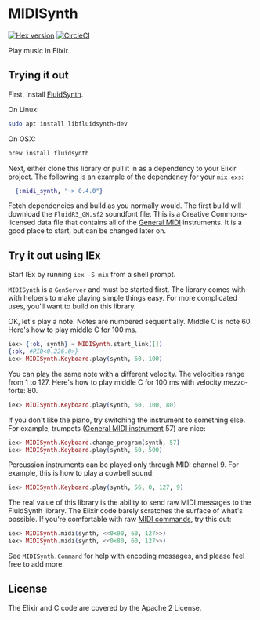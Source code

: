 # MIDISynth

[![Hex version](https://img.shields.io/hexpm/v/midi_synth.svg "Hex version")](https://hex.pm/packages/midi_synth)
[![CircleCI](https://circleci.com/gh/fhunleth/midi_synth.svg?style=svg)](https://circleci.com/gh/fhunleth/midi_synth)

Play music in Elixir.

## Trying it out

First, install [FluidSynth](http://www.fluidsynth.org/).

On Linux:

```sh
sudo apt install libfluidsynth-dev
```

On OSX:

```sh
brew install fluidsynth
```

Next, either clone this library or pull it in as a dependency to your Elixir
project. The following is an example of the dependency for your `mix.exs`:

```elixir
  {:midi_synth, "~> 0.4.0"}
```

Fetch dependencies and build as you normally would. The first build will
download the `FluidR3_GM.sf2` soundfont file. This is a Creative
Commons-licensed data file that contains all of the [General
MIDI](https://en.wikipedia.org/wiki/General_MIDI) instruments. It is a good
place to start, but can be changed later on.

## Try it out using IEx

Start IEx by running `iex -S mix` from a shell prompt.

`MIDISynth` is a `GenServer` and must be started first. The library comes with
with helpers to make playing simple things easy. For more complicated uses,
you'll want to build on this library.

OK, let's play a note. Notes are numbered sequentially. Middle C is note 60.
Here's how to play middle C for 100 ms.

```elixir
iex> {:ok, synth} = MIDISynth.start_link([])
{:ok, #PID<0.226.0>}
iex> MIDISynth.Keyboard.play(synth, 60, 100)
```

You can play the same note with a different velocity. The velocities range from
1 to 127. Here's how to play middle C for 100 ms with velocity mezzo-forte: 80.

```elixir
iex> MIDISynth.Keyboard.play(synth, 60, 100, 80)
```

If you don't like the piano, try switching the instrument to something else. For
example, trumpets ([General MIDI
instrument](https://www.midi.org/specifications-old/item/gm-level-1-sound-set)
57) are nice:

```elixir
iex> MIDISynth.Keyboard.change_program(synth, 57)
iex> MIDISynth.Keyboard.play(synth, 60, 500)
```

Percussion instruments can be played only through MIDI channel 9.
For example, this is how to play a cowbell sound:

```elixir
iex> MIDISynth.Keyboard.play(synth, 56, 0, 127, 9)
```

The real value of this library is the ability to send raw MIDI messages to the
FluidSynth library. The Elixir code barely scratches the surface of what's
possible. If you're comfortable with raw [MIDI
commands](https://www.midi.org/specifications/item/table-1-summary-of-midi-message),
try this out:

```elixir
iex> MIDISynth.midi(synth, <<0x90, 60, 127>>)
iex> MIDISynth.midi(synth, <<0x80, 60, 127>>)
```

See `MIDISynth.Command` for help with encoding messages, and please feel free to
add more.

## License

The Elixir and C code are covered by the Apache 2 License.
